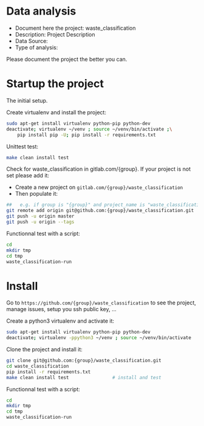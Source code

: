 # Data analysis
- Document here the project: waste_classification
- Description: Project Description
- Data Source:
- Type of analysis:

Please document the project the better you can.

# Startup the project

The initial setup.

Create virtualenv and install the project:
```bash
sudo apt-get install virtualenv python-pip python-dev
deactivate; virtualenv ~/venv ; source ~/venv/bin/activate ;\
    pip install pip -U; pip install -r requirements.txt
```

Unittest test:
```bash
make clean install test
```

Check for waste_classification in gitlab.com/{group}.
If your project is not set please add it:

- Create a new project on `gitlab.com/{group}/waste_classification`
- Then populate it:

```bash
##   e.g. if group is "{group}" and project_name is "waste_classification"
git remote add origin git@github.com:{group}/waste_classification.git
git push -u origin master
git push -u origin --tags
```

Functionnal test with a script:

```bash
cd
mkdir tmp
cd tmp
waste_classification-run
```

# Install

Go to `https://github.com/{group}/waste_classification` to see the project, manage issues,
setup you ssh public key, ...

Create a python3 virtualenv and activate it:

```bash
sudo apt-get install virtualenv python-pip python-dev
deactivate; virtualenv -ppython3 ~/venv ; source ~/venv/bin/activate
```

Clone the project and install it:

```bash
git clone git@github.com:{group}/waste_classification.git
cd waste_classification
pip install -r requirements.txt
make clean install test                # install and test
```
Functionnal test with a script:

```bash
cd
mkdir tmp
cd tmp
waste_classification-run
```
